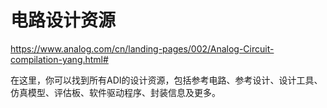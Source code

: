 # 电路设计资源






https://www.analog.com/cn/landing-pages/002/Analog-Circuit-compilation-yang.html#

在这里，你可以找到所有ADI的设计资源，包括参考电路、参考设计、设计工具、仿真模型、评估板、软件驱动程序、封装信息及更多。



































